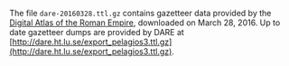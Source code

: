 The file `dare-20160328.ttl.gz` contains gazetteer data provided by
the [Digital Atlas of the Roman Empire](http://dare.ht.lu.se/), downloaded
on March 28, 2016. Up to date gazetteer dumps are provided by DARE at
[http://dare.ht.lu.se/export_pelagios3.ttl.gz](http://dare.ht.lu.se/export_pelagios3.ttl.gz).
